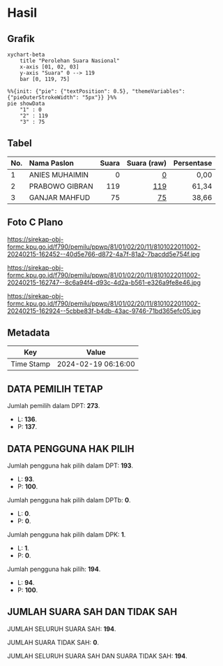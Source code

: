 # Hasil

## Grafik

```mermaid
xychart-beta
    title "Perolehan Suara Nasional"
    x-axis [01, 02, 03]
    y-axis "Suara" 0 --> 119
    bar [0, 119, 75]
```

```mermaid
%%{init: {"pie": {"textPosition": 0.5}, "themeVariables": {"pieOuterStrokeWidth": "5px"}} }%%
pie showData
    "1" : 0
    "2" : 119
    "3" : 75
```

## Tabel

| No. | Nama Paslon    | Suara | Suara (raw) | Persentase |
|:--- |:-------------- | -----:| -----------:| ----------:|
| 1   | ANIES MUHAIMIN | 0     | [0][p-1]    | 0,00       |
| 2   | PRABOWO GIBRAN | 119   | [119][p-2]  | 61,34      |
| 3   | GANJAR MAHFUD  | 75    | [75][p-3]   | 38,66      |


[p-1]: https://github.com/gigit-pemilu/pemilu-2024/blob/main/pilpres/hitung-suara/sub/81-maluku/sub/01-maluku-tengah/sub/02-teon-nila-serua/sub/2011-issu/sub/002-tps/sub/paslon-1.txt
[p-2]: https://github.com/gigit-pemilu/pemilu-2024/blob/main/pilpres/hitung-suara/sub/81-maluku/sub/01-maluku-tengah/sub/02-teon-nila-serua/sub/2011-issu/sub/002-tps/sub/paslon-2.txt
[p-3]: https://github.com/gigit-pemilu/pemilu-2024/blob/main/pilpres/hitung-suara/sub/81-maluku/sub/01-maluku-tengah/sub/02-teon-nila-serua/sub/2011-issu/sub/002-tps/sub/paslon-3.txt

## Foto C Plano

https://sirekap-obj-formc.kpu.go.id/f790/pemilu/ppwp/81/01/02/20/11/8101022011002-20240215-162452--40d5e766-d872-4a7f-81a2-7bacdd5e754f.jpg

https://sirekap-obj-formc.kpu.go.id/f790/pemilu/ppwp/81/01/02/20/11/8101022011002-20240215-162747--8c6a94f4-d93c-4d2a-b561-e326a9fe8e46.jpg

https://sirekap-obj-formc.kpu.go.id/f790/pemilu/ppwp/81/01/02/20/11/8101022011002-20240215-162924--5cbbe83f-b4db-43ac-9746-71bd365efc05.jpg


## Metadata

| Key        | Value               |
| ---------- | ------------------- |
| Time Stamp | 2024-02-19 06:16:00 |


## DATA PEMILIH TETAP

Jumlah pemilih dalam DPT: **273**.
 * L: **136**.
 * P: **137**.

## DATA PENGGUNA HAK PILIH

Jumlah pengguna hak pilih dalam DPT: **193**.
 * L: **93**.
 * P: **100**.

Jumlah pengguna hak pilih dalam DPTb: **0**.
 * L: **0**.
 * P: **0**.

Jumlah pengguna hak pilih dalam DPK: **1**.
 * L: **1**.
 * P: **0**.

Jumlah pengguna hak pilih: **194**.
 * L: **94**.
 * P: **100**.

## JUMLAH SUARA SAH DAN TIDAK SAH

JUMLAH SELURUH SUARA SAH: **194**.

JUMLAH SUARA TIDAK SAH: **0**.

JUMLAH SELURUH SUARA SAH DAN SUARA TIDAK SAH: **194**.


